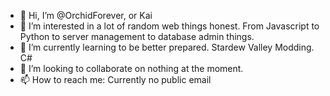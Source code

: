 - 👋 Hi, I’m @OrchidForever, or Kai
- 👀 I’m interested in a lot of random web things honest. From Javascript to Python to server management to database admin things.
- 🌱 I’m currently learning to be better prepared. Stardew Valley Modding. C#
- 💞️ I’m looking to collaborate on nothing at the moment.
- 📫 How to reach me: Currently no public email

<!---
OrchidForever/OrchidForever is a ✨ special ✨ repository because its `README.md` (this file) appears on your GitHub profile.
You can click the Preview link to take a look at your changes.
--->
